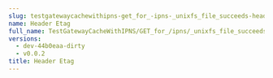 ```yaml
---
slug: testgatewaycachewithipns-get_for_-ipns-_unixfs_file_succeeds-header_etag
name: Header Etag
full_name: TestGatewayCacheWithIPNS/GET_for_/ipns/_unixfs_file_succeeds/Header_Etag
versions:
  - dev-44b0eaa-dirty
  - v0.0.2
title: Header Etag
---
```


